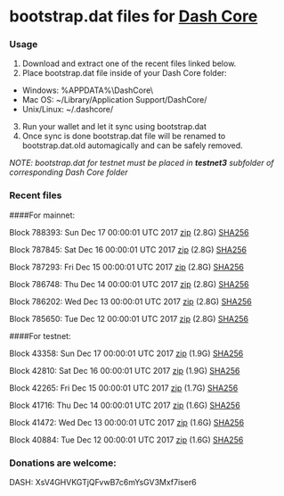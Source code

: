 # bootstrap.dat files for [Dash Core](https://www.dash.org)

### Usage

1. Download and extract one of the recent files linked below.
2. Place bootstrap.dat file inside of your Dash Core folder:
 - Windows: %APPDATA%\DashCore\
 - Mac OS: ~/Library/Application Support/DashCore/
 - Unix/Linux: ~/.dashcore/
3. Run your wallet and let it sync using bootstrap.dat
4. Once sync is done bootstrap.dat file will be renamed to bootstrap.dat.old automagically and can be safely removed.

_NOTE: bootstrap.dat for testnet must be placed in **testnet3** subfolder of corresponding Dash Core folder_

### Recent files

####For mainnet:

Block 788393: Sun Dec 17 00:00:01 UTC 2017 [zip](https://transfer.sh/RRgnv/bootstrap.dat.20171217.zip) (2.8G) [SHA256](https://transfer.sh/cN3mI/sha256.txt)

Block 787845: Sat Dec 16 00:00:01 UTC 2017 [zip](https://transfer.sh/GfWqd/bootstrap.dat.20171216.zip) (2.8G) [SHA256](https://transfer.sh/DO24e/sha256.txt)

Block 787293: Fri Dec 15 00:00:01 UTC 2017 [zip](https://transfer.sh/NI9yK/bootstrap.dat.20171215.zip) (2.8G) [SHA256](https://transfer.sh/NCSYz/sha256.txt)

Block 786748: Thu Dec 14 00:00:01 UTC 2017 [zip](https://transfer.sh/eCLcs/bootstrap.dat.20171214.zip) (2.8G) [SHA256](https://transfer.sh/jcYRD/sha256.txt)

Block 786202: Wed Dec 13 00:00:01 UTC 2017 [zip](https://transfer.sh/hPYk6/bootstrap.dat.20171213.zip) (2.8G) [SHA256](https://transfer.sh/S2CAV/sha256.txt)

Block 785650: Tue Dec 12 00:00:01 UTC 2017 [zip](https://transfer.sh/cOvAa/bootstrap.dat.20171212.zip) (2.8G) [SHA256](https://transfer.sh/ElfQU/sha256.txt)

####For testnet:

Block 43358: Sun Dec 17 00:00:01 UTC 2017 [zip](https://transfer.sh/6GW2b/bootstrap.dat.20171217.zip) (1.9G) [SHA256](https://transfer.sh/fiQin/sha256.txt)

Block 42810: Sat Dec 16 00:00:01 UTC 2017 [zip](https://transfer.sh/MSwo7/bootstrap.dat.20171216.zip) (1.9G) [SHA256](https://transfer.sh/9aaiN/sha256.txt)

Block 42265: Fri Dec 15 00:00:01 UTC 2017 [zip](https://transfer.sh/jllcE/bootstrap.dat.20171215.zip) (1.7G) [SHA256](https://transfer.sh/I6wSh/sha256.txt)

Block 41716: Thu Dec 14 00:00:01 UTC 2017 [zip](https://transfer.sh/1w2iD/bootstrap.dat.20171214.zip) (1.6G) [SHA256](https://transfer.sh/2lV7x/sha256.txt)

Block 41472: Wed Dec 13 00:00:01 UTC 2017 [zip](https://transfer.sh/FXIdY/bootstrap.dat.20171213.zip) (1.6G) [SHA256](https://transfer.sh/xViIE/sha256.txt)

Block 40884: Tue Dec 12 00:00:01 UTC 2017 [zip](https://transfer.sh/lutNM/bootstrap.dat.20171212.zip) (1.6G) [SHA256](https://transfer.sh/Tbapd/sha256.txt)

### Donations are welcome:

DASH: XsV4GHVKGTjQFvwB7c6mYsGV3Mxf7iser6
